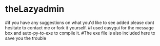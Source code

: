 # theLazyadmin
#if you have any suggestions on what you'd like to see added please dont hesitate to contact me or fork it yourself. 
#I used easygui for the message box and auto-py-to-exe to compile it.
#The exe file is also included here to save you the trouble
